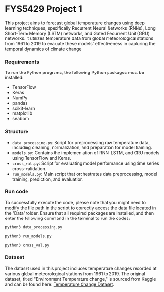 # FYS5429 Project 1

This project aims to forecast global temperature changes using deep learning techniques, specifically Recurrent Neural Networks (RNNs), Long Short-Term Memory (LSTM) networks, and Gated Recurrent Unit (GRU) networks. It utilizes temperature data from global meteorological stations from 1961 to 2019 to evaluate these models' effectiveness in capturing the temporal dynamics of climate change.

### Requirements
To run the Python programs, the following Python packages must be installed:
- TensorFlow
- Keras
- NumPy
- pandas
- scikit-learn
- matplotlib
- seaborn

### Structure
- `data_processing.py`: Script for preprocessing raw temperature data, including cleaning, normalization, and preparation for model training.
- `models.py`: Contains the implementation of RNN, LSTM, and GRU models using TensorFlow and Keras.
- `cross_val.py`: Script for evaluating model performance using time series cross-validation.
- `run_models.py`: Main script that orchestrates data preprocessing, model training, prediction, and evaluation.

### Run code
To successfully execute the code, please note that you might need to modify the file path in the script to correctly access the data file located in the 'Data' folder. Ensure that all required packages are installed, and then enter the following command in the terminal to run the codes: 

```bash
python3 data_processing.py
```

```bash
python3 run_models.py
```

```bash
python3 cross_val.py
```

### Dataset
The dataset used in this project includes temperature changes recorded at various global meteorological stations from 1961 to 2019. The original dataset, titled "Environment Temperature change," is sourced from Kaggle and can be found here: [Temperature Change Dataset](https://www.kaggle.com/datasets/sevgisarac/temperature-change).

